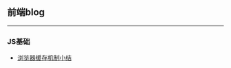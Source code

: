 ## 前端blog

-------------------

### JS基础

- [浏览器缓存机制小结](https://github.com/chenjiangsong/blog/issues/1)

